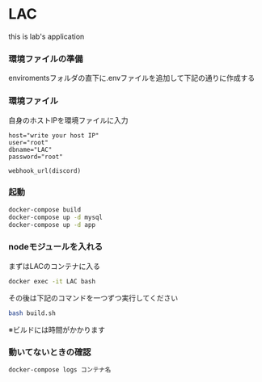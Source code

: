 # LAC
this is lab's application

### 環境ファイルの準備
enviromentsフォルダの直下に.envファイルを追加して下記の通りに作成する

### 環境ファイル
自身のホストIPを環境ファイルに入力
```envs
host="write your host IP"
user="root"
dbname="LAC"
password="root"

webhook_url(discord)
```


### 起動
```bash
docker-compose build
docker-compose up -d mysql
docker-compose up -d app
```

### nodeモジュールを入れる
まずはLACのコンテナに入る
```bash
docker exec -it LAC bash
```

その後は下記のコマンドを一つずつ実行してください
```bash
bash build.sh
```
※ビルドには時間がかかります

### 動いてないときの確認
```bash
docker-compose logs コンテナ名
```